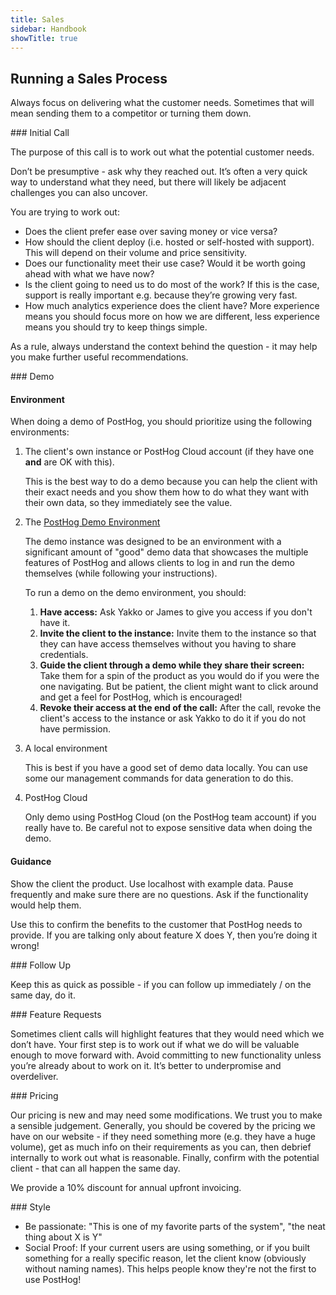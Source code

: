 ```yaml
---
title: Sales
sidebar: Handbook
showTitle: true
---
```


## Running a Sales Process

Always focus on delivering what the customer needs. Sometimes that will mean sending them to a competitor or turning them down. 

### Initial Call

The purpose of this call is to work out what the potential customer needs. 

Don’t be presumptive - ask why they reached out. It’s often a very quick way to understand what they need, but there will likely be adjacent challenges you can also uncover.

You are trying to work out:

- Does the client prefer ease over saving money or vice versa?
- How should the client deploy (i.e. hosted or self-hosted with support). This will depend on their volume and price sensitivity.
- Does our functionality meet their use case? Would it be worth going ahead with what we have now?
- Is the client going to need us to do most of the work? If this is the case, support is really important e.g. because they’re growing very fast.
- How much analytics experience does the client have? More experience means you should focus more on how we are different, less experience means you should try to keep things simple.

As a rule, always understand the context behind the question - it may help you make further useful recommendations.

### Demo

#### Environment

When doing a demo of PostHog, you should prioritize using the following environments:

1. The client's own instance or PostHog Cloud account (if they have one **and** are OK with this). 
   
    This is the best way to do a demo because you can help the client with their exact needs and you show them how to do what they want with their own data, so they immediately see the value.

2. The [PostHog Demo Environment](playground.posthog.com)

    The demo instance was designed to be an environment with a significant amount of "good" demo data that showcases the multiple features of PostHog and allows clients to log in and run the demo themselves (while following your instructions).

    To run a demo on the demo environment, you should:

    1. **Have access:** Ask Yakko or James to give you access if you don't have it.
    2. **Invite the client to the instance:** Invite them to the instance so that they can have access themselves without you having to share credentials.
    3. **Guide the client through a demo while they share their screen:** Take them for a spin of the product as you would do if you were the one navigating. But be patient, the client might want to click around and get a feel for PostHog, which is encouraged!
    4. **Revoke their access at the end of the call:** After the call, revoke the client's access to the instance or ask Yakko to do it if you do not have permission.

3. A local environment

    This is best if you have a good set of demo data locally. You can use some our management commands for data generation to do this.

4. PostHog Cloud 

    Only demo using PostHog Cloud (on the PostHog team account) if you really have to. Be careful not to expose sensitive data when doing the demo. 

#### Guidance

Show the client the product. Use localhost with example data. Pause frequently and make sure there are no questions. Ask if the functionality would help them.

Use this to confirm the benefits to the customer that PostHog needs to provide. If you are talking only about feature X does Y, then you’re doing it wrong!

### Follow Up

Keep this as quick as possible - if you can follow up immediately / on the same day, do it.

### Feature Requests

Sometimes client calls will highlight features that they would need which we don’t have. Your first step is to work out if what we do will be valuable enough to move forward with. Avoid committing to new functionality unless you’re already about to work on it. It’s better to underpromise and overdeliver.

### Pricing

Our pricing is new and may need some modifications. We trust you to make a sensible judgement. Generally, you should be covered by the pricing we have on our website - if they need something more (e.g. they have a huge volume), get as much info on their requirements as you can, then debrief internally to work out what is reasonable. Finally, confirm with the potential client - that can all happen the same day.

We provide a 10% discount for annual upfront invoicing.

### Style

* Be passionate: "This is one of my favorite parts of the system", "the neat thing about X is Y"
* Social Proof: If your current users are using something, or if you built something for a really specific reason, let the client know (obviously without naming names). This helps people know they're not the first to use PostHog!